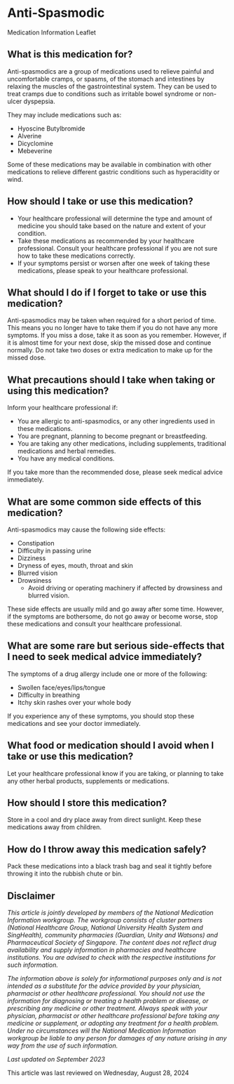 # Anti-Spasmodic

Medication Information Leaflet

What is this medication for?
----------------------------

Anti-spasmodics are a group of medications used to relieve painful and uncomfortable cramps, or spasms, of the stomach and intestines by relaxing the muscles of the gastrointestinal system. They can be used to treat cramps due to conditions such as irritable bowel syndrome or non-ulcer dyspepsia.

They may include medications such as:

* Hyoscine Butylbromide
* Alverine
* Dicyclomine
* Mebeverine

Some of these medications may be available in combination with other medications to relieve different gastric conditions such as hyperacidity or wind.

How should I take or use this medication?
-----------------------------------------

* Your healthcare professional will determine the type and amount of medicine you should take based on the nature and extent of your condition.
* Take these medications as recommended by your healthcare professional. Consult your healthcare professional if you are not sure how to take these medications correctly.
* If your symptoms persist or worsen after one week of taking these medications, please speak to your healthcare professional.

What should I do if I forget to take or use this medication?
------------------------------------------------------------

Anti-spasmodics may be taken when required for a short period of time. This means you no longer have to take them if you do not have any more symptoms. If you miss a dose, take it as soon as you remember. However, if it is almost time for your next dose, skip the missed dose and continue normally. Do not take two doses or extra medication to make up for the missed dose.

What precautions should I take when taking or using this medication?
--------------------------------------------------------------------

Inform your healthcare professional if:

* You are allergic to anti-spasmodics, or any other ingredients used in these medications.
* You are pregnant, planning to become pregnant or breastfeeding.
* You are taking any other medications, including supplements, traditional medications and herbal remedies.
* You have any medical conditions.

If you take more than the recommended dose, please seek medical advice immediately.

What are some common side effects of this medication?
-----------------------------------------------------

Anti-spasmodics may cause the following side effects:

* Constipation
* Difficulty in passing urine
* Dizziness
* Dryness of eyes, mouth, throat and skin
* Blurred vision
* Drowsiness
  + Avoid driving or operating machinery if affected by drowsiness and blurred vision.

These side effects are usually mild and go away after some time. However, if the symptoms are bothersome, do not go away or become worse, stop these medications and consult your healthcare professional.

What are some rare but serious side-effects that I need to seek medical advice immediately?
-------------------------------------------------------------------------------------------

The symptoms of a drug allergy include one or more of the following: 

* Swollen face/eyes/lips/tongue
* Difficulty in breathing
* Itchy skin rashes over your whole body

If you experience any of these symptoms, you should stop these medications and see your doctor immediately.

What food or medication should I avoid when I take or use this medication?
--------------------------------------------------------------------------

Let your healthcare professional know if you are taking, or planning to take any other herbal products, supplements or medications. 

How should I store this medication?
-----------------------------------

Store in a cool and dry place away from direct sunlight. Keep these medications away from children.

How do I throw away this medication safely?
-------------------------------------------

Pack these medications into a black trash bag and seal it tightly before throwing it into the rubbish chute or bin.

Disclaimer
----------

*This article is jointly developed by members of the National Medication Information workgroup. The workgroup consists of cluster partners (National Healthcare Group, National University Health System and SingHealth), community pharmacies (Guardian, Unity and Watsons) and Pharmaceutical Society of Singapore. The content does not reflect drug availability and supply information in pharmacies and healthcare institutions. You are advised to check with the respective institutions for such information.*

*The information above is solely for informational purposes only and is not intended as a substitute for the advice provided by your physician, pharmacist or other healthcare professional. You should not use the information for diagnosing or treating a health problem or disease, or prescribing any medicine or other treatment. Always speak with your physician, pharmacist or other healthcare professional before taking any medicine or supplement, or adopting any treatment for a health problem. Under no circumstances will the National Medication Information workgroup be liable to any person for damages of any nature arising in any way from the use of such information.*

*Last updated on September 2023*

This article was last reviewed on
Wednesday, August 28, 2024